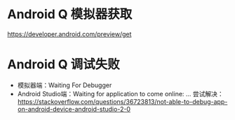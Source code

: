 # Android Q 模拟器获取

https://developer.android.com/preview/get

# Android Q 调试失败
* 模拟器端：Waiting For Debugger
* Android Studio端：Waiting for application to come online: ...
尝试解决： https://stackoverflow.com/questions/36723813/not-able-to-debug-app-on-android-device-android-studio-2-0
